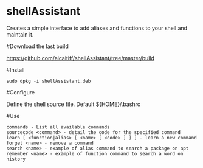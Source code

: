 # shellAssistant
Creates a simple interface to add aliases and functions to your shell and maintain it.

#Download the last build

https://github.com/alcaitiff/shellAssistant/tree/master/build

#Install

    sudo dpkg -i shellAssistant.deb

#Configure

Define the shell source file. 
Default ${HOME}/.bashrc

#Use

    commands - List all available commands
    sourcecode <command> - detail the code for the specified command
    learn [ <function|alias> [ <name> [ <code> ] ] ] - learn a new command
    forget <name> - remove a command
    search <name> - example of alias command to search a package on apt
    remember <name> - example of function command to search a word on history
